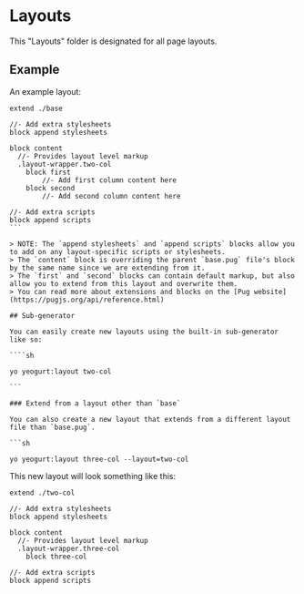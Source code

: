 # Layouts

This "Layouts" folder is designated for all page layouts.

## Example

An example layout:


````pug
extend ./base

//- Add extra stylesheets
block append stylesheets

block content
  //- Provides layout level markup
  .layout-wrapper.two-col
    block first
        //- Add first column content here
    block second
        //- Add second column content here

//- Add extra scripts
block append scripts
```

> NOTE: The `append stylesheets` and `append scripts` blocks allow you to add on any layout-specific scripts or stylesheets.
> The `content` block is overriding the parent `base.pug` file's block by the same name since we are extending from it.
> The `first` and `second` blocks can contain default markup, but also allow you to extend from this layout and overwrite them.
> You can read more about extensions and blocks on the [Pug website](https://pugjs.org/api/reference.html)

## Sub-generator

You can easily create new layouts using the built-in sub-generator like so:

````sh

yo yeogurt:layout two-col

```

### Extend from a layout other than `base`

You can also create a new layout that extends from a different layout file than `base.pug`.

```sh

yo yeogurt:layout three-col --layout=two-col

````

This new layout will look something like this:

```pug
extend ./two-col

//- Add extra stylesheets
block append stylesheets

block content
  //- Provides layout level markup
  .layout-wrapper.three-col
    block three-col

//- Add extra scripts
block append scripts
```
